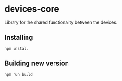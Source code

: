 # devices-core

Library for the shared functionality between the devices.

## Installing

`npm install`

## Building new version

`npm run build`
